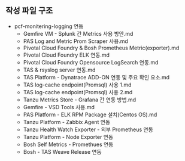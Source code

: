 ## 작성 파일 구조

- pcf-monitering-logging 연동
  - Gemfire VM - Splunk 간 Metrics 사용 방안.md
  - PAS Log and Metric Prom Scraper 사용.md
  - Pivotal Cloud Foundry & Bosh Prometheus Metric(exporter).md
  - Pivotal Cloud Foundry ELK 연동.md
  - Pivotal Cloud Foundry Opensource LogSearch 연동.md
  - TAS & rsyslog server 연동.md
  - TAS Platform - Dynatrace ADD-ON 연동 및 주요 확인 요소.md
  - TAS log-cache endpoint(Promsql) 사용 1.md
  - TAS log-cache endpoint(Promsql) 사용 2.md
  - Tanzu Metrics Store - Grafana 간 연동 방법.md
  - Gemfire - VSD Tools 사용.md
  - PAS Platform - ELK RPM Package 설치(Centos OS).md
  - Tanzu Platform - Zabbix Agent 연동
  - Tanzu Health Watch Exporter - 외부 Prometheus 연동
  - Tanzu Platform - Node Exporter 연동
  - Bosh Self Metrics - Promethues 연동
  - Bosh - TAS Weave Release 연동

